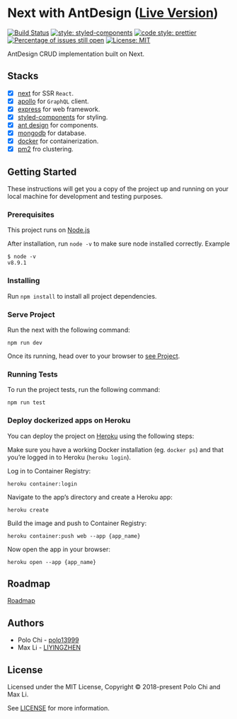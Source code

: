 # Next with AntDesign ([Live Version](https://next-ant.herokuapp.com/))

[![Build Status](https://travis-ci.org/polo13999/nextAnt.svg?branch=master)](https://travis-ci.org/polo13999/nextAnt)
[![style: styled-components](https://img.shields.io/badge/style-%F0%9F%92%85%20styled--components-orange.svg?colorB=daa357&colorA=db748e)](https://github.com/styled-components/styled-components)
[![code style: prettier](https://img.shields.io/badge/code_style-prettier-ff69b4.svg?style=flat-square)](https://github.com/prettier/prettier)
[![Percentage of issues still open](http://isitmaintained.com/badge/open/polo13999/next5Ant.svg)](http://isitmaintained.com/project/polo13999/next5Ant 'Percentage of issues still open')
[![License: MIT](https://img.shields.io/badge/License-MIT-yellow.svg)](https://opensource.org/licenses/MIT)

AntDesign CRUD implementation built on Next.

## Stacks

* [x] [next](https://github.com/zeit/next.js/) for SSR `React`.
* [x] [apollo](https://github.com/apollographql) for `GraphQL` client.
* [x] [express](https://github.com/expressjs/express) for web framework.
* [x] [styled-components](https://github.com/styled-components/styled-components) for styling.
* [x] [ant design](https://ant.design/docs/react/introduce) for components.
* [x] [mongodb](https://www.mongodb.com/) for database.
* [x] [docker](https://www.docker.com/) for containerization.
* [x] [pm2](http://pm2.keymetrics.io/) fro clustering.

## Getting Started

These instructions will get you a copy of the project up and running on your local machine for development and testing purposes.

### Prerequisites

This project runs on [Node.js](https://nodejs.org/en/)

After installation, run `node -v` to make sure node installed correctly. Example

```
$ node -v
v8.9.1
```

### Installing

Run `npm install` to install all project dependencies.

### Serve Project

Run the next with the following command:

```
npm run dev
```

Once its running, head over to your browser to [see Project](http://localhost:3000/).

### Running Tests

To run the project tests, run the following command:

```
npm run test
```

### Deploy dockerized apps on Heroku

You can deploy the project on [Heroku](https://www.heroku.com/) using the following steps:

Make sure you have a working Docker installation (eg. `docker ps`) and that you’re logged in to Heroku (`heroku login`).

Log in to Container Registry:

```
heroku container:login
```

Navigate to the app’s directory and create a Heroku app:

```
heroku create
```

Build the image and push to Container Registry:

```
heroku container:push web --app {app_name}
```

Now open the app in your browser:

```
heroku open --app {app_name}
```

## Roadmap

[Roadmap](./Learn.md)

## Authors

* Polo Chi - [polo13999](https://github.com/polo13999)
* Max Li - [LIYINGZHEN](https://github.com/LIYINGZHEN)

## License

Licensed under the MIT License, Copyright © 2018-present Polo Chi and Max Li.

See [LICENSE](LICENSE.md) for more information.

